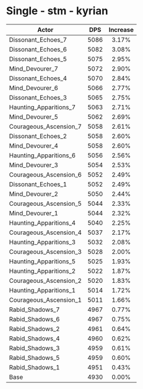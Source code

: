 # Single - stm - kyrian
| Actor | DPS | Increase |
|---|:---:|:---:|
|Dissonant_Echoes_7|5086|3.17%|
|Dissonant_Echoes_6|5082|3.08%|
|Dissonant_Echoes_5|5075|2.95%|
|Mind_Devourer_7|5072|2.90%|
|Dissonant_Echoes_4|5070|2.84%|
|Mind_Devourer_6|5066|2.77%|
|Dissonant_Echoes_3|5065|2.75%|
|Haunting_Apparitions_7|5063|2.71%|
|Mind_Devourer_5|5062|2.69%|
|Courageous_Ascension_7|5058|2.61%|
|Dissonant_Echoes_2|5058|2.60%|
|Mind_Devourer_4|5058|2.60%|
|Haunting_Apparitions_6|5056|2.56%|
|Mind_Devourer_3|5054|2.53%|
|Courageous_Ascension_6|5052|2.49%|
|Dissonant_Echoes_1|5052|2.49%|
|Mind_Devourer_2|5050|2.44%|
|Courageous_Ascension_5|5044|2.33%|
|Mind_Devourer_1|5044|2.32%|
|Haunting_Apparitions_4|5040|2.25%|
|Courageous_Ascension_4|5037|2.17%|
|Haunting_Apparitions_3|5032|2.08%|
|Courageous_Ascension_3|5028|2.00%|
|Haunting_Apparitions_5|5025|1.93%|
|Haunting_Apparitions_2|5022|1.87%|
|Courageous_Ascension_2|5020|1.83%|
|Haunting_Apparitions_1|5014|1.72%|
|Courageous_Ascension_1|5011|1.66%|
|Rabid_Shadows_7|4967|0.77%|
|Rabid_Shadows_6|4967|0.75%|
|Rabid_Shadows_2|4961|0.64%|
|Rabid_Shadows_4|4960|0.62%|
|Rabid_Shadows_3|4959|0.61%|
|Rabid_Shadows_5|4959|0.60%|
|Rabid_Shadows_1|4951|0.43%|
|Base|4930|0.00%|
